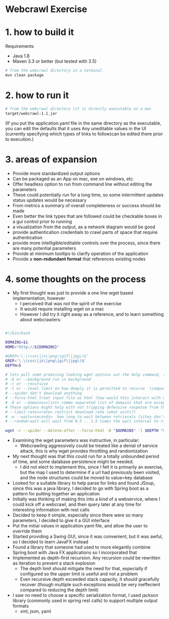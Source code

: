 # Webcrawl Exercise

# 1. how to build it

Requirements
* Java 1.8
* Maven 3.3 or better (but tested with 3.5)

```bash
# from the webcrawl directory in a terminal
mvn clean package
```

# 2. how to run it

```bash
# from the webcrawl directory (it is directly executable on a mac
target/webcrawl-1.1.jar
```


(If you put the application.yaml file in the same directory as the executable, you can edit the defaults that it uses
 Any uneditable values in the UI (currently specifying which types of links to follow)can be edited there prior to execution.)

# 3. areas of expansion
* Provide more standardized output options
* Can be packaged as an App on mac, exe on windows, etc.
* Offer headless option to run from command line without editing the parameters
* These could potentially run for a long time, so some intermittent updates status updates would be necessary
* From metrics a summary of overall completeness or success should be made
* Even better the link types that are followed could be checkable boxes in a gui control prior to running
* a visualization from the output, as a network diagram would be good
* provide authentication credentials to crawl parts of space that require authentication
* provide more intelligible/editable controls over the process, since there are many potential parameters
* Provide at minimum tooltips to clarify operation of the application
* Provide a **non-redundant format** that references existing nodes
 


# 4. some thoughts on the process
* My first thought was just to provide a one line wget based implementation, however
  * I perceived that was not the spirit of the exercise
  * It would require installing wget on a mac
  * However I did try it right away as a reference, and to learn something about webcrawlers:
  
```bash

#!/bin/bash

DOMAINS=$1
HOME="http://${DOMAINS}"

#GREP='\.\(css\|js\|png\|gif\|jpg\)$'
GREP='\.\(css\|js\|png\|gif\|jpg\)$'
DEPTH=5

# lets pull some promising looking wget options out the help command, to see what might work for crawlers
# -b or --background run in background
# -r or --recursive
# -l or --level limit on how deeply it is permitted to recurse  (comparing say -l=9 to -l=10 to see if they produce the same result would tell us if there is more without going unlimited)
# --spider don't download anything
# --force-html treat input file as html (how would this interact with not filtering out other types of links?)
# -D or --domains=<list> comma separated list of domains that are acceptable to crawl through
# These options might help with not tripping defensive response from the website
# --limit-rate=<rate> restrict download rate (what units?) 
# -w --wait=<seconds>  how long to wait between retrievals (sites don't necessarily like you crawling esp. at high speed)
# --random-wait will wait from 0.5 .. 1.5 times the wait interval to randomize waits to make it more organic behavior
 
wget -r --spider --delete-after --force-html -D "$DOMAINS" -l $DEPTH "$HOME" 2>&1  | (some postprocessing here)

```
* Examining the wget parameters was instructive, in particular:
  * Webcrawling aggressively could be treated like a denial of service attack, this is why wget provides throttling and randomization  
* My next thought was that this could run for a totally unbounded period of time, and some database persistence might be needed.
  * I did not elect to implement this, since I felt it is primarily an exercise, but the map I used to determine if a url had previously been visited, and the node structures could be moved to value=key database
* Looked for a suitable library to help parse for links and found JSoup, since this was a java library, I decided to go with Spring boot as a pattern for putting together an application
* Initially was thinking of making this into a kind of a webservice, where I could kick off a webcrawl, and then query later at any time for interesting information with rest calls
* Decided to keep it simple, especially since there were so many parameters, I decided to give it a GUI interface
* Put the initial values in application.yaml file, and allow the user to override them
* Started providing a Swing GUI, since it was convenient, but it was awful, so I decided to learn JavaFX instead
* Found a library that someone had used to more elegantly combine Spring boot with Java FX applications so I incorporated that
* Implemented as depth-first recursion. Any recursion could be rewritten as iteration to prevent a stack explosion
  * The depth limit should mitigate the need for that, especially if configured so the upper limit is useful and not a problem
  * Even recursive depth exceeded stack capacity, it should gracefully recover (though multiple such exceptions would be very ineffecient compared to reducing the depth limit)
* I saw no need to choose a specific serialization format, I used jackson library (commonly used in spring rest calls) to support multiple output formats
  * xml, json, yaml
  
  

